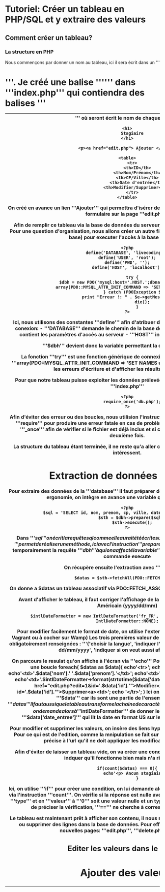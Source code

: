 # Tutoriel: Créer un tableau en PHP/SQL et y extraire des valeurs

## Comment créer un tableau?

### La structure en PHP

Nous commençons par donner un nom au tableau, ici il sera écrit dans un '''<h1>'''. Je créé une balise '''<table>''' dans '''index.php''' qui contiendra des balises '''<th>''' où seront écrit le nom de chaque colone.

    <h1>
        Stagiaire
    </h1>

    <p><a href="edit.php"> Ajouter </a></p>

    <table>
        <tr>
            <th>ID</th>
            <th>Nom/Prénom</th>
            <th>CP/Ville</th>
            <th>Date d'entrée</th>
            <th>Modifier/Supprimer</th>
        </tr>
    </table>

On créé en avance un lien '''Ajouter''' qui permettra d'isérer des valeurs dans le tableau grâce à un formulaire sur la page '''edit.php'''

Afin de remplir ce tableau via la base de données du serveur, il faut donner l'accès au tableau. Pour une question d'organisation, nous allons créer un autre fichier nommé '''db.php''' (db = data base) pour executer l'accès à la base de donnée

    <?php
    define('DATABASE', 'livecoding');
    define('USER', 'root');
    define('PWD', '');
    define('HOST', 'localhost');

        try {
                $dbh = new PDO('mysql:host='.HOST.';dbname='. DATABASE, USER, PWD, array(PDO::MYSQL_ATTR_INIT_COMMAND => 'SET NAMES utf8'));
            } catch (PDOException $e) {
                print "Erreur !: " . $e->getMessage() . "<br/>";
                die();
            }
    ?>

Ici, nous utilisons des constantes '''define''' afin d'atribuer des valeurs fixe aux paramètres de conexion:
    - '''DATABASE''' demande le chemin de la base de donnée
    - '''USER''' et '''PWD''' contient les paramètres d'accès au serveur
    - '''HOST''' indique le chemin vers le serveur

'''$dbh''' devient donc la variable permettant la connexion au serveur.

La fonction '''try''' est une fonction générique de connexion, cependant, nous rajoutons '''array(PDO::MYSQL_ATTR_INIT_COMMAND => 'SET NAMES utf8')''' à son contenu afin d'éviter les erreurs d'écriture et d'afficher les résultats en '''UTF-8'''

Pour que notre tableau puisse exploiter les données prélevées, nous devons lier '''db.php''' à '''index.php'''

    <?php
        require_once('db.php');
    ?>

Afin d'éviter des erreur ou des boucles, nous utilision l'instruction '''require_once'''. Tout d'abord '''require''' pour produire une erreur fatale en cas de problèmes (ce qui stoppera le script) et '''_once''' afin de vérifier si le fichier est déjà inclus et si c'est le cas, ne pas l'inclure une deuxième fois.

La structure du tableau étant terminée, il ne reste qu'a aller chercher les informations qui nous intéressent.

# Extraction de données avec SQL

Pour extraire des données de la '''database''' il faut préparer des '''requêtes sql'''.
Pour gagner en ergonomie, on intègre en avance une variable que l'on nomme $sql

    <?php
        $sql = 'SELECT id, nom, prenom, cp, ville, date_entree FROM stagiaire';
        $sth = $dbh->prepare($sql);
        $sth->execute();
    ?>

Dans '''$sql''' on écrit la requête sql comme elle aurait été écrite sur '''phpMyAdmin'''
La flèche '''->''' permet de réaliser une méthode, ici avec l'instruction '''prepare''' on demande à '''$sth''' de stocker temporairement la requête '''$dbh''' à qui on a affecté la variable '''$sql'''
On l'execute ensuite avec la commande execute

On récupère ensuite l'extraction avec '''fetchALL6'''

    $datas = $sth->fetchAll(PDO::FETCH_ASSOC);

On donne a $datas un tableau associatif via PDO::FETCH_ASSOC (cf php objet à étudier plus tard)

Avant d'afficher le tableau, il faut corriger l'affichage de la date qui apparaitra sous format Américain (yyyy/dd/mm)

    $intlDateFormatter = new IntlDateFormatter('fr_FR', IntlDateFormatter::SHORT, IntlDateFormatter::NONE);

Pour modifier facilement le format de date, on utilise l'extension PHP '''intl''' (à installer sur Vagrant ou à cocher sur Wamp)
Les trois premières valeur de '''IntlDateFormatter''' doivent être obligatoirement renseignées : '''('choisir la langue', 'indiquer l'affichage, ici '''SHORT''' affiche en dd/mm/yyyy', 'indiquer si on veut aussi afficher l'heure')

On parcours le resulat qu'on affiche à l'écran via '''echo''' 
Pour parcourir toute les lignes on fait une boucle
    foreach( $datas as $data){
            echo'<tr>';
                echo'<td>'.$data['id'].'</td>';
                echo'<td>'.$data['nom'].' '.$data['prenom'].'</td>';
                echo'<td>'.$data['cp'].' '.$data['ville'].'</td>';
                echo'<td>'.$intlDateFormatter->format(strtotime($data['date_entree'])).'</td>';
                echo '<td><a href="edit.php?edit=1&id='.$data['id'].'">Modifier</a> <a href="delete.php?id='.$data['id'].'">Supprimer<a><td>';
            echo '</tr>';
        }
Ici on nomme les éléments du tableau '''$data''' car ils sont une partie de l'ensemble de données '''$datas'''
Il faut aussi que le tableau transforme la chaine de caractères de la colone '''date_entree''' en date, on demande alors  à '''$intlDateFormatter''' de donner le format de date français à '''$data['date_entree']''' qui lit la date en format US sur le serveur grace à '''strtotime''' 

Pour modifier et supprimer les valeurs, on insère des liens hypertexte avec les balises html '''a'''. Pour ce qui est de l'edition, comme la mnipulation se fait sur un autre formulaire '''edit=1&id''' précise à l'url qu'il ne doit appliquer les modifications qu'à l'id ciblée.

Afin d'éviter de laisser un tableau vide, on va créer une condition ou afficher une phrase pour indquer qu'il fonctionne bien mais n'a rien à afficher

    if(count($datas) === 0){
                echo'<p> Ancun stagiaire </p>';
            }

Ici, on utilise '''if''' pour créer une condition, on lui demande alors de vérifier le tableau '''$datas''' via l'instruction '''count'''. On vérifie si la réponse est nulle avec '''===''' qui doit correspondre en '''type''' et en '''valeur''' à '''0''' soit une valeur nulle et un type indentique (On met '''===''' afin de préciser la vérification, '''==''' ne cherche à correspondre qu'à la '''valeur''')

Le tableau est maintenant prêt à afficher son contenu, il nous reste maintenant à insérer, modifier ou supprimer des lignes dans la base de données. Pour effectuer ces taches, on créé trois nouvelles pages: '''edit.php''', '''delete.php''', ''' .php'''.

## Editer les valeurs dans le tableau

# Ajouter des valeurs